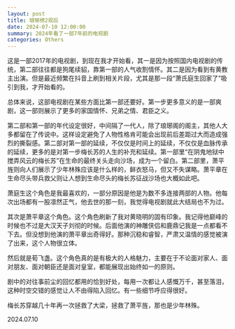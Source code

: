 ```yaml
---
layout: post
title: 琅琊榜2观后
date: 2024-07-10 12:00:00
summary: 2024年看了一部7年前的电视剧
categories: Others
---
```


这是一部2017年的电视剧，到现在我才开始看，其一是因为按照国内电视剧的传统，第二部往往都是狗尾续貂，靠第一部的人气收割情怀。其二是因为看到有黄教主出演。但是最近频繁在抖音上刷到相关片段，尤其是那一段“萧氏庭生回家了”吸引到我，才开始看的。

总体来说，这部电视剧在某些方面比第一部还要好。第一步更多意义的是一部爽剧，这一部则展示了更多的家国情怀、兄弟之情、君臣之义。

第二部和第一部的年代设定很好，中间隔了一代人，除了琅琊阁的阁主，其他人大多都留在了传说中。这样设定避免了人物性格肯可能会出现前后差距过大而造成强烈的撕裂感。第二部对第一部的延续，不仅仅是时间上的延续，不仅仅是血脉传承的延续，更多的是对第一步梅长苏的人生的补充和延续。第一部里“在阴鬼地狱中搅弄风云的梅长苏”在生命的最终关头走向沙场，成为一个留白。第二部里，萧平旌则向人们展示了少年林殊应该是什么样的，鲜衣怒马，但又不失谋略。萧平章在生命尽头带兵救父则让人想到生命尽头的梅长苏征战沙场也大概如此吧。

萧庭生这个角色是我最喜欢的，一部分原因是他是为数不多连接两部的人物。他每次出场都有一股凛然正气，他去世的那一刻，我觉得电视剧就此大结局也不为过。

其次是萧平章这个角色。这个角色刷新了我对黄晓明的固有印象。我记得他巅峰的时候也不过是大汉天子刘彻的时候。后面他演的神雕侠侣和鹿鼎记我是一点都看不下去。但没想到他演的萧平章出奇得好。那种沉稳和睿智，严肃又温情的感觉被演了出来，这个人物很立体。

然后就是荀飞盏。这个角色真的是有极大的人格魅力，主要在于不论面对家人、面对朋友、面对朝臣还是面对皇室，都能展现出始终如一的原则。

剧中的对往事前尘的回忆都用的恰到好处，每用一次都让人感慨万千，甚至落泪，这种时空交错的感觉让人不由得陷入回忆。有一些细节呼应得很好。

梅长苏穿越几十年再一次拯救了大梁，拯救了萧平旌，那也是少年林殊。

2024.07.10